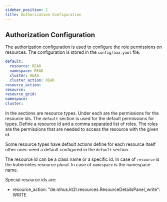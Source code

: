```yaml
---
sidebar_position: 1
title: Authorization Configuration
---
```


## Authorization Configuration

The authorization configuration is used to configure the role permissions on resources. The configuration is stored in the `config/aaa.yaml` file.

```yaml
default:
  resource: READ
  namespace: READ
  cluster: READ
  cluster_action: READ
resource_action:
resource:
resource_grid:
namespace:
cluster:
```

In the sections are resource types. Under each are the permissions for the resource 
ids. The `default` section is used for the default permissions for types. 
Define a resource id and a comma separated list of roles. The roles are the permissions
that are needed to access the resource with the given id.

Some resource types have default actions define for each resource itself other onec
need a default configured in the `default` section.

The resource id can be a class name or a specific id. In case of `resource` is the
kubernetes resource plural. In case of `namespace` is the namespace name.

Special resource ids are:

* resource_action: "de.mhus.kt2l.resources.ResourceDetailsPanel_write": WRITE

